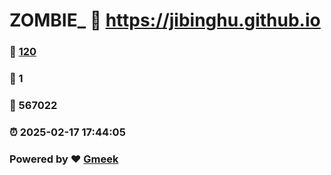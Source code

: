 # ZOMBIE_ :link: https://jibinghu.github.io 
### :page_facing_up: [120](https://jibinghu.github.io/tag.html) 
### :speech_balloon: 1 
### :hibiscus: 567022 
### :alarm_clock: 2025-02-17 17:44:05 
### Powered by :heart: [Gmeek](https://github.com/Meekdai/Gmeek)

